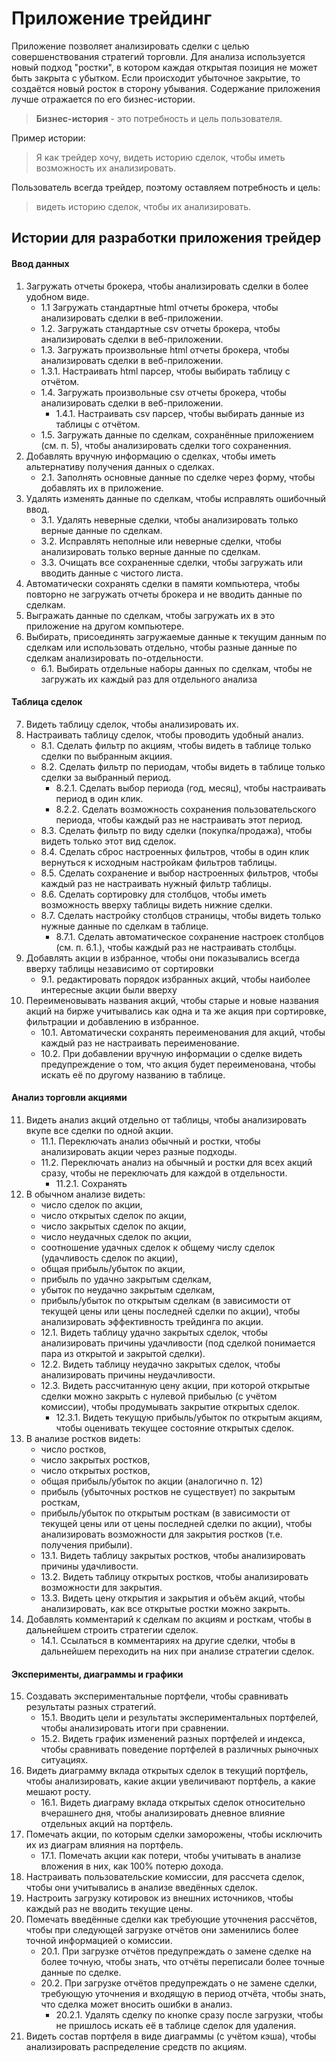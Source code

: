 # Приложение трейдинг

Приложение позволяет анализировать сделки с целью совершенствования стратегий торговли. Для анализа используется новый подход "ростки", в котором каждая открытая позиция не может быть закрыта с убытком. Если происходит убыточное закрытие, то создаётся новый росток в сторону убывания. Содержание приложения лучше отражается по его бизнес-истории.

> **Бизнес-история** - это потребность и цель пользователя.

Пример истории: 
> Я как трейдер хочу, видеть историю сделок, чтобы иметь возможность их анализировать.

Пользователь всегда трейдер, поэтому оставляем потребность и цель: 
> видеть историю сделок, чтобы их анализировать.

## Истории для разработки приложения трейдер

#### Ввод данных
1. Загружать отчеты брокера, чтобы анализировать сделки в более удобном виде.
   * 1.1 Загружать стандартные html отчеты брокера, чтобы анализировать сделки в веб-приложении.
   * 1.2. Загружать стандартные csv отчеты брокера, чтобы анализировать сделки в веб-приложении.
   * 1.3. Загружать произвольные html отчеты брокера, чтобы анализировать сделки в веб-приложении.
   * 1.3.1. Настраивать html парсер, чтобы выбирать таблицу с отчётом.
   * 1.4. Загружать произвольные csv отчеты брокера, чтобы анализировать сделки в веб-приложении.
     * 1.4.1. Настраивать csv парсер, чтобы выбирать данные из таблицы с отчётом.
   * 1.5. Загружать данные по сделкам, сохранённые приложением (см. п. 5), чтобы анализировать сделки того сохраненния.
2. Добавлять вручную информацию о сделках, чтобы иметь альтернативу получения данных о сделках.
   * 2.1. Заполнять основные данные по сделке через форму, чтобы добавлять их в приложение.
3. Удалять изменять данные по сделкам, чтобы исправлять ошибочный ввод.
    * 3.1. Удалять неверные сделки, чтобы анализировать только верные данные по сделкам.
   * 3.2. Исправлять неполные или неверные сделки, чтобы анализировать только верные данные по сделкам.
   * 3.3. Очищать все сохраненные сделки, чтобы загружать или вводить данные с чистого листа.
4. Автоматически сохранять сделки в памяти компьютера, чтобы повторно не загружать отчеты брокера и не вводить данные по сделкам.
5. Выгражать данные по сделкам, чтобы загружать их в это приложение на другом компьютере.
6. Выбирать, присоединять загружаемые данные к текущим данным по сделкам или использовать отдельно, чтобы разные данные по сделкам анализировать по-отдельности.
    * 6.1. Выбирать отдельные наборы данных по сделкам, чтобы не загружать их каждый раз для отдельного анализа
#### Таблица сделок
7. Видеть таблицу сделок, чтобы анализировать их.
8. Настраивать таблицу сделок, чтобы проводить удобный анализ.
   * 8.1. Сделать фильтр по акциям, чтобы видеть в таблице только сделки по выбранным акциия.
   * 8.2. Сделать фильтр по периодам, чтобы видеть в таблице только сделки за выбранный период.
     * 8.2.1. Сделать выбор периода (год, месяц), чтобы настраивать период в один клик.
     * 8.2.2. Сделать возможность сохранения пользовательского периода, чтобы каждый раз не настраивать этот период.
   * 8.3. Сделать фильтр по виду сделки (покупка/продажа), чтобы видеть только этот вид сделок.
   * 8.4. Сделать сброс настроенных фильтров, чтобы в один клик вернуться к исходным настройкам фильтров таблицы.
   * 8.5. Сделать сохранение и выбор настроенных фильтров, чтобы каждый раз не настраивать нужный фильтр таблицы.
   * 8.6. Сделать сортировку для столбцов, чтобы иметь возможность вверху таблицы видеть нижние сделки.
   * 8.7. Сделать настройку столбцов страницы, чтобы  видеть только нужные данные по сделкам в таблице.
     * 8.7.1. Сделать автоматическое сохранение настроек столбцов (см. п. 6.1.), чтобы каждый раз не настраивать столбцы.
9. Добавлять акции в избранное, чтобы они показывались всегда вверху таблицы независимо от сортировки
    * 9.1. редактировать порядок избранных акций, чтобы наиболее интересные акции были вверху
10. Переименовывать названия акций, чтобы старые и новые названия акций на бирже учитывались как одна и та же акция при сортировке, фильтрации и добавлению в избранное.
    * 10.1. Автоматически сохранять переименования для акций, чтобы каждый раз не настраивать переименование.
    * 10.2. При добавлении вручную информации о сделке видеть предупреждение о том, что акция будет переименована, чтобы искать её по другому названию в таблице.
#### Анализ торговли акциями
11. Видеть анализ акций отдельно от таблицы, чтобы анализировать вкупе все сделки по одной акции.
    * 11.1. Переключать анализ обычный и ростки, чтобы анализировать акции через разные подходы.
    * 11.2. Переключать анализ на обычный и ростки для всех акций сразу, чтобы не переключать для каждой в отдельности.
      * 11.2.1. Сохранять
12. В обычном анализе видеть:
    - число сделок по акции,
    - число открытых сделок по акции,
    - число закрытых сделок по акции,
    - число неудачных сделок по акции,
    - соотношение удачных сделок к общему числу сделок (удачливость сделок по акции),
    - общая прибыль/убыток по акции,
    - прибыль по удачно закрытым сделкам,
    - убыток по неудачно закрытым сделкам,
    - прибыль/убыток по открытым сделкам (в зависимости от текущей цены или цены последней сделки по акции),
      чтобы анализировать эффективность трейдинга по акции.
    * 12.1. Видеть таблицу удачно закрытых сделок, чтобы анализировать причины удачливости (под сделкой понимается пара из открытой и закрытой сделки).
    * 12.2. Видеть таблицу неудачно закрытых сделок, чтобы анализировать причины неудачливости.
    * 12.3. Видеть рассчитанную цену акции, при которой открытые сделки можно закрыть с нулевой прибылью (с учётом комиссии), чтобы продумывать закрытие открытых сделок.
      * 12.3.1. Видеть текущую прибыль/убыток по открытым акциям, чтобы оценивать текущее состояние открытых сделок.
13. В анализе ростков видеть:
    - число ростков,
    - число закрытых ростков,
    - число открытых ростков,
    - общая прибыль/убыток по акции (аналогично п. 12)
    - прибыль (убыточных ростков не существует) по закрытым росткам,
    - прибыль/убыток по открытым росткам (в зависимости от текущей цены или от цены последней сделки по акции),
      чтобы анализировать возможности для закрытия ростков (т.е. получения прибыли).
    * 13.1. Видеть таблицу закрытых ростков, чтобы анализировать причины удачливости.
    * 13.2. Видеть таблицу открытых ростков, чтобы анализировать возможности для закрытия.
    * 13.3. Видеть цену открытия и закрытия и объём акций, чтобы анализировать, как все открытые ростки можно закрыть.
14. Добавлять комментарий к сделкам по акциям и росткам, чтобы в дальнейшем строить стратегии сделок.
    * 14.1. Ссылаться в комментариях на другие сделки, чтобы в дальнейшем переходить на них при анализе стратегии сделок.
#### Эксперименты, диаграммы и графики
15. Создавать экспериментальные портфели, чтобы сравнивать результаты разных стратегий.
    * 15.1. Вводить цели и результаты экспериментальных портфелей, чтобы анализировать итоги при сравнении.
    * 15.2. Видеть график изменений разных портфелей и индекса, чтобы сравнивать поведение портфелей в различных рыночных ситуациях.
16. Видеть диаграмму вклада открытых сделок в текущий портфель, чтобы анализировать, какие акции увеличивают портфель, а какие мешают росту.
    * 16.1. Видеть диаграму вклада открытых сделок относительно вчерашнего дня, чтобы анализировать дневное влияние отдельных акций на портфель.
17. Помечать акции, по которым сделки заморожены, чтобы исключить их из диаграм влияния на портфель.
    * 17.1. Помечать акции как потери, чтобы учитывать в анализе вложения в них, как 100% потерю дохода.
18. Настраивать пользовательские комиссии, для рассчета сделок, чтобы они учитывались  в анализе введённых сделок.
19. Настроить загрузку котировок из внешних источников, чтобы каждый раз не вводить текущие цены.
20. Помечать введённые сделки как требующие уточнения рассчётов, чтобы при следующей загрузке отчётов они заменились более точной информацией о комиссии.
    * 20.1. При загрузке отчётов предупреждать о замене сделке на более точную, чтобы знать, что отчёты переписали более точные данные по сделке.
    * 20.2. При загрузке отчётов предупреждать о не замене сделки, требующую уточнения и входящую в период отчёта, чтобы знать, что сделка может вносить ошибки в анализ.
      * 20.2.1. Удалять сделку по кнопке сразу после загрузки, чтобы не пришлось искать её в таблице сделок для удаления.
21. Видеть состав портфеля в виде диаграммы (с учётом кэша), чтобы анализировать распределение средств по акциям.
